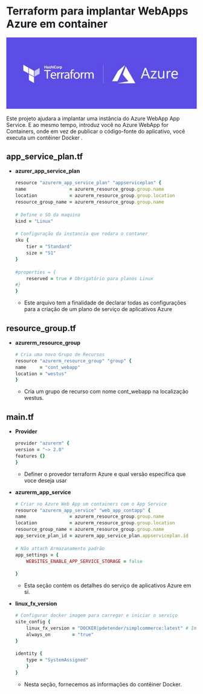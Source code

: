 # Terraform para implantar WebApps Azure em container

![Capa da materia](cover.jpg "Capa da materia")

Este projeto ajudara a implantar uma instância do Azure WebApp App Service. E ao mesmo tempo, introduz você no Azure WebApp for Containers, onde em vez de publicar o código-fonte do aplicativo, você executa um contêiner Docker .


## app_service_plan.tf

+ **azurer_app_service_plan**

    ```ruby
    resource "azurerm_app_service_plan" "appserviceplan" {
    name                = azurerm_resource_group.group.name
    location            = azurerm_resource_group.group.location
    resource_group_name = azurerm_resource_group.group.name

    # Define o SO da maquina
    kind = "Linux"

    # Configuração da instancia que rodara o contaner
    sku {
        tier = "Standard"
        size = "S1"
    }

    #properties = {
        reserved = true # Obrigatório para planos Linux
    #}
    }
    ```

    + Este arquivo tem a finalidade de declarar todas as configurações para a criação de um plano de serviço de aplicativos Azure

## resource_group.tf

+ **azurerm_resource_group**

    ```ruby
    # Cria uma novo Grupo de Recursos
    resource "azurerm_resource_group" "group" {
    name     = "cont_webapp"
    location = "westus"
    }
    ```
    + Cria um grupo de recurso com nome cont_webapp na localização westus. 


## main.tf

+ **Provider**

    ```ruby
    provider "azurerm" {
    version = "~> 2.0"
    features {}
    }
    ```

    + Definer o provedor terraform Azure e qual versão especifica que voce deseja usar

+ **azurerm_app_service**

    ```ruby
    # Criar no Azure Web App um containers com o App Service
    resource "azurerm_app_service" "web_app_contapp" {
    name                = azurerm_resource_group.group.name
    location            = azurerm_resource_group.group.location
    resource_group_name = azurerm_resource_group.group.name
    app_service_plan_id = azurerm_app_service_plan.appserviceplan.id

    # Não attach Armazanamento padrão
    app_settings = {
        WEBSITES_ENABLE_APP_SERVICE_STORAGE = false

    }
    ```

    + Esta seção contém os detalhes do serviço de aplicativos Azure em si.

+ **linux_fx_version**

    ```ruby
    # Configurar docker imagem para carregar e iniciar o serviço
    site_config {
        linux_fx_version = "DOCKER|pdetender/simplcommerce:latest" # Imagem de um projeto da internet para teste
        always_on        = "true"
    }

    identity {
        type = "SystemAssigned"
        }
    }
    ```

    + Nesta seção, fornecemos as informações do contêiner Docker.


